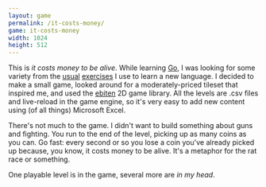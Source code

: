 ```yaml
---
layout: game
permalink: /it-costs-money/
game: it-costs-money
width: 1024
height: 512
---
```


This is *it costs money to be alive*. While learning [Go](https://golang.org/), I was looking for some variety from the [usual](https://adventofcode.com/) [exercises](https://amazon.com/dp/1680501224) I use to learn a new language. I decided to make a small game, looked around for a moderately-priced tileset that inspired me, and used the [ebiten](https://ebiten.org/) 2D game library. All the levels are .csv files and live-reload in the game engine, so it's very easy to add new content using (of all things) Microsoft Excel.

There's not much to the game. I didn't want to build something about guns and fighting. You run to the end of the level, picking up as many coins as you can. Go fast: every second or so you lose a coin you've already picked up because, you know, it costs money to be alive. It's a metaphor for the rat race or something.

One playable level is in the game, several more are *in my head*.